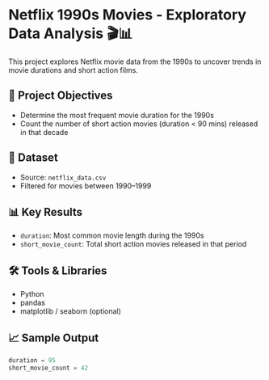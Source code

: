 # Netflix 1990s Movies - Exploratory Data Analysis 🎬📊

This project explores Netflix movie data from the 1990s to uncover trends in movie durations and short action films.

## 📌 Project Objectives

- Determine the most frequent movie duration for the 1990s
- Count the number of short action movies (duration < 90 mins) released in that decade

## 📁 Dataset

- Source: `netflix_data.csv`
- Filtered for movies between 1990–1999

## 📊 Key Results

- `duration`: Most common movie length during the 1990s
- `short_movie_count`: Total short action movies released in that period

## 🛠️ Tools & Libraries

- Python
- pandas
- matplotlib / seaborn (optional)

## 📈 Sample Output

```python
duration = 95
short_movie_count = 42
